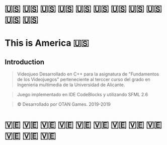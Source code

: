 # 🇺🇸 🇺🇸 🇺🇸 🇺🇸 🇺🇸 🇺🇸 🇺🇸 🇺🇸 🇺🇸 🇺🇸 🇺🇸
# This is America 🇺🇸

## Introduction

> Videojueo Desarrollado en C++ para la asignatura de "Fundamentos de los Videojuegos" perteneciente al terccer curso del grado en Ingenieria multimedia de la Universidad de Alicante.

>Juego implementado en IDE CodeBlocks y utilizando SFML 2.6



> © Desarrollado por OTAN Games. 2019-2019

# 🇻🇪 🇻🇪 🇻🇪 🇻🇪 🇻🇪 🇻🇪 🇻🇪 🇻🇪 🇻🇪 🇻🇪 🇻🇪 🇻🇪
